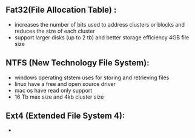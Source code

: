## Fat32(File Allocation Table) :
- increases the number of bits used to address clusters or blocks and reduces the size of each cluster
- support larger disks (up to 2 tb) and better storage efficiency 4GB file size
## NTFS (New Technology File System):
- windows operating ststem uses for storing and retrieving files
- linux have a free and open source driver 
- mac os have read only support
- 16 Tb max size and 4kb cluster size
## Ext4 (Extended File System 4):
- 